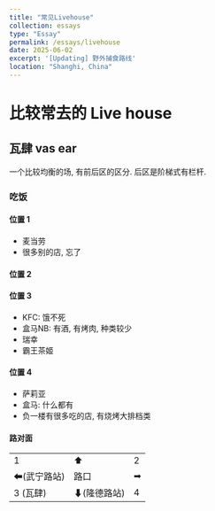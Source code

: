 ```yaml
---
title: "常见Livehouse"
collection: essays
type: "Essay"
permalink: /essays/livehouse
date: 2025-06-02
excerpt: '[Updating] 野外捕食路线'
location: "Shanghi, China"
---
```


# 比较常去的 Live house

## 瓦肆 vas ear

一个比较均衡的场, 有前后区的区分. 后区是阶梯式有栏杆.

### 吃饭

#### 位置 1
- 麦当劳
- 很多别的店, 忘了

#### 位置 2

#### 位置 3
- KFC: 饿不死
- 盒马NB: 有酒, 有烤肉, 种类较少
- 瑞幸
- 霸王茶姬
#### 位置 4
- 萨莉亚
- 盒马: 什么都有
- 负一楼有很多吃的店, 有烧烤大排档类

#### 路对面

<table>
    <tr>
        <td>1</td>
        <td>⬆</td>
        <td>2</td>
    </tr>
    <tr>
        <td>⬅(武宁路站)</td>
        <td>路口</td>
        <td>➡</td>
    </tr>
    <tr>
        <td>3 (瓦肆)</td>
        <td>⬇(隆德路站)</td>
        <td>4</td>
    </tr>
</table>